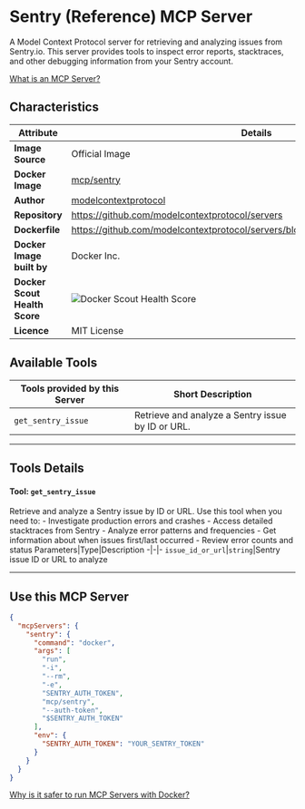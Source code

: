 # Sentry (Reference) MCP Server

A Model Context Protocol server for retrieving and analyzing issues from Sentry.io. This server provides tools to inspect error reports, stacktraces, and other debugging information from your Sentry account.

[What is an MCP Server?](https://www.anthropic.com/news/model-context-protocol)

## Characteristics
Attribute|Details|
|-|-|
**Image Source**|Official Image
**Docker Image**|[mcp/sentry](https://hub.docker.com/repository/docker/mcp/sentry)
**Author**|[modelcontextprotocol](https://github.com/modelcontextprotocol)
**Repository**|https://github.com/modelcontextprotocol/servers
**Dockerfile**|https://github.com/modelcontextprotocol/servers/blob/2025.4.6/src/sentry/Dockerfile
**Docker Image built by**|Docker Inc.
**Docker Scout Health Score**| ![Docker Scout Health Score](https://api.scout.docker.com/v1/policy/insights/org-image-score/badge/mcp/sentry)
**Licence**|MIT License

## Available Tools
Tools provided by this Server|Short Description
-|-
`get_sentry_issue`|Retrieve and analyze a Sentry issue by ID or URL.|

---
## Tools Details

#### Tool: **`get_sentry_issue`**
Retrieve and analyze a Sentry issue by ID or URL. Use this tool when you need to:
                - Investigate production errors and crashes
                - Access detailed stacktraces from Sentry
                - Analyze error patterns and frequencies
                - Get information about when issues first/last occurred
                - Review error counts and status
Parameters|Type|Description
-|-|-
`issue_id_or_url`|`string`|Sentry issue ID or URL to analyze

---
## Use this MCP Server

```json
{
  "mcpServers": {
    "sentry": {
      "command": "docker",
      "args": [
        "run",
        "-i",
        "--rm",
        "-e",
        "SENTRY_AUTH_TOKEN",
        "mcp/sentry",
        "--auth-token",
        "$SENTRY_AUTH_TOKEN"
      ],
      "env": {
        "SENTRY_AUTH_TOKEN": "YOUR_SENTRY_TOKEN"
      }
    }
  }
}
```

[Why is it safer to run MCP Servers with Docker?](https://www.docker.com/blog/the-model-context-protocol-simplifying-building-ai-apps-with-anthropic-claude-desktop-and-docker/)
